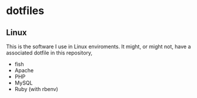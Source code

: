# dotfiles

## Linux
This is the software I use in Linux enviroments. It might, or might not, have a associated dotfile in this repository,
* fish
* Apache
* PHP
* MySQL
* Ruby (with rbenv)